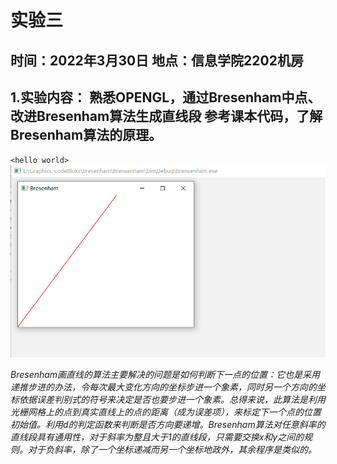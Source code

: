 # 实验三
## 时间：2022年3月30日  地点：信息学院2202机房
## 1.实验内容：  熟悉OPENGL，通过Bresenham中点、改进Bresenham算法生成直线段  参考课本代码，了解Bresenham算法的原理。

`<hello world>`  
![image](https://github.com/Polaris1491319352/Graphics/blob/main/image/work_3.jpg)

_Bresenham画直线的算法主要解决的问题是如何判断下一点的位置：它也是采用递推步进的办法，令每次最大变化方向的坐标步进一个象素，同时另一个方向的坐标依据误差判别式的符号来决定是否也要步进一个象素。总得来说，此算法是利用光栅网格上的点到真实直线上的点的距离（成为误差项），来标定下一个点的位置初始值。利用d的判定函数来判断是否方向要递增。Bresenham算法对任意斜率的直线段具有通用性，对于斜率为整且大于1的直线段，只需要交换x和y之间的规则。对于负斜率，除了一个坐标递减而另一个坐标地政外，其余程序是类似的。_
